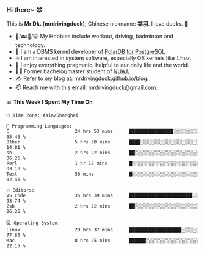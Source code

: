 ### Hi there~ 😎

This is **Mr Dk. (mrdrivingduck)**, Chinese nickname: **棠羽**. I love ducks. 🦆

- 💪/🚘/🏸/💻 My Hobbies include workout, driving, badminton and technology.
- 🍊 I am a DBMS kernel developer of [PolarDB for PostgreSQL](https://github.com/ApsaraDB/PolarDB-for-PostgreSQL).
- 🔥 I am interested in system software, especially OS kernels like *Linux*.
- 🔧 I enjoy everything pragmatic, helpful to our daily life and the world.
- 👨‍🎓 Former bachelor/master student of [NUAA](https://en.wikipedia.org/wiki/Nanjing_University_of_Aeronautics_and_Astronautics).
- ✍ Refer to my blog at: [mrdrivingduck.github.io/blog](https://mrdrivingduck.github.io/blog/).
- 📫 Reach me with this email: [mrdrivingduck@gmail.com](mailto:mrdrivingduck@gmail.com).

<!--START_SECTION:waka-->
📊 **This Week I Spent My Time On** 

```text
🕑︎ Time Zone: Asia/Shanghai

💬 Programming Languages: 
C                        24 hrs 53 mins      ████████████████░░░░░░░░░   65.43 % 
Other                    5 hrs 38 mins       ████░░░░░░░░░░░░░░░░░░░░░   14.81 % 
sh                       2 hrs 22 mins       ██░░░░░░░░░░░░░░░░░░░░░░░   06.26 % 
Perl                     1 hr 12 mins        █░░░░░░░░░░░░░░░░░░░░░░░░   03.18 % 
Text                     56 mins             █░░░░░░░░░░░░░░░░░░░░░░░░   02.46 % 

🔥 Editors: 
VS Code                  35 hrs 39 mins      ███████████████████████░░   93.74 % 
Zsh                      2 hrs 22 mins       ██░░░░░░░░░░░░░░░░░░░░░░░   06.26 % 

💻 Operating System: 
Linux                    29 hrs 37 mins      ███████████████████░░░░░░   77.85 % 
Mac                      8 hrs 25 mins       ██████░░░░░░░░░░░░░░░░░░░   22.15 % 
```


<!--END_SECTION:waka-->

<!-- ![Mr Dk.'s GitHub Stats](https://github-readme-stats.vercel.app/api?username=mrdrivingduck&count_private&show_icons=true&theme=buefy) -->

<!-- ![Most Used Languages](https://github-readme-stats.vercel.app/api/top-langs/?username=mrdrivingduck&exclude_repo=mips32-CPU,snort-tcp-socket&theme=buefy&layout=compact&langs_count=10) -->


<!--
**mrdrivingduck/mrdrivingduck** is a ✨ _special_ ✨ repository because its `README.md` (this file) appears on your GitHub profile.

Here are some ideas to get you started:

- 🔭 I’m currently working on ...
- 🌱 I’m currently learning ...
- 👯 I’m looking to collaborate on ...
- 🤔 I’m looking for help with ...
- 💬 Ask me about ...
- 📫 How to reach me: ...
- 😄 Pronouns: ...
- ⚡ Fun fact: ...
-->
